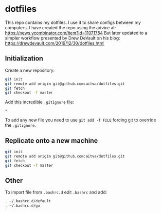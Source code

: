 # dotfiles

This repo contains my dotfiles. I use it to share configs between my computers.
I have created the repo using the advice at: https://news.ycombinator.com/item?id=11071754
But later updated to a simpler workflow presented by Drew DeVault on his blog:
https://drewdevault.com/2019/12/30/dotfiles.html

## Initialization

Create a new repository:

```bash
git init
git remote add origin git@github.com:aitva/dotfiles.git
git fetch
git checkout -f master
```

Add this incredible `.gitignore` file:
```
*
```

To add any new file you need to use `git add -f FILE` forcing git to override
the `.gitignore`.

## Replicate onto a new machine

```bash
git init
git remote add origin git@github.com:aitva/dotfiles.git
git fetch
git checkout -f master
```

## Other

To import file from `.bashrc.d` edit `.bashrc` and add:

```bash
. ~/.bashrc.d/default
. ~/.bashrc.d/go
```
